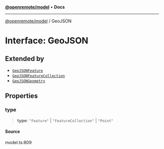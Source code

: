 [**@openremote/model**](../README.md) • **Docs**

***

[@openremote/model](../globals.md) / GeoJSON

# Interface: GeoJSON

## Extended by

- [`GeoJSONFeature`](GeoJSONFeature.md)
- [`GeoJSONFeatureCollection`](GeoJSONFeatureCollection.md)
- [`GeoJSONGeometry`](GeoJSONGeometry.md)

## Properties

### type

> **type**: `"Feature"` \| `"FeatureCollection"` \| `"Point"`

#### Source

model.ts:809
